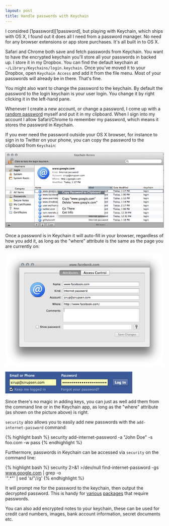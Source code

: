 ```yaml
---
layout: post
title: Handle passwords with Keychain
---
```


I considred [1password][1password], but playing with
Keychain, which ships with OS X, I found out it does all I need from a password manager. 
No need for any browser extensions or app store purchases. It's all built in to OS X.

Safari and Chrome both save and fetch passwords from Keychain. You want to have
the encrypted keychain you'll store all your passwords in backed up. I store it
in my Dropbox. You can find the default keychain at
`~/Library/Keychains/login.keychain`. Once you've moved it to your Dropbox, open
`Keychain Access` and add it from the file menu. Most of your passwords will 
already be in there. That's fine.

You might also want to change the password to the keychain. By default the
password to the login keychain is your user login. You change it by right
clicking it in the left-hand pane.

Whenever I create a new account, or change a password, I come up with a 
[random password](http://xkcd.com/936/) myself and put it in my clipboard. 
When I sign into my account I allow Safari/Chrome to remember my password, which means 
it stores the password in Keychain. 

If you ever need the password outside your OS X browser, for instance to sign in to
Twitter on your phone, you can copy the password to the clipboard from `Keychain`:

![](/static/images/passwords/copy-to-clipboard.png)

Once a password is in Keychain it will auto-fill in your browser, regardless of
how you add it, as long as the "where" attribute is the same as the page you are
currently on:

![](/static/images/passwords/keychain-facebook-details.png)

![](/static/images/passwords/facebook-autocomplete.png)

Since there's no magic in adding keys, you can just as well add them from the
command line or in the Keychain app, as long as the "where" attribute (as shown on the
picture above) is right.

`security` also allows you to easily add new passwords with the
`add-internet-password` command:

{% highlight bash %}
    security add-internet-password -a "John Doe" -s foo.com -w pass 
{% endhighlight %}

Furthermore, passwords in Keychain can be accessed via `security` on the command line:

{% highlight bash %}
    security 2>&1 >/dev/null find-internet-password -gs www.google.com | grep -o \
      '".*"' | sed 's/"//g'
{% endhighlight %}

It will prompt me for the password to the keychain, then output the decrypted
password. This is handy for [various][mutt] [packages][gist] that require passwords.

You can also add encrypted notes to your keychain, these can be used for credit card
numbers, images, bank account information, secret documents etc.

[gist]: https://github.com/defunkt/gist/#authentication
[mutt]: http://www.mutt.org/
